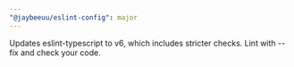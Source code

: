 ```yaml
---
"@jaybeeuu/eslint-config": major
---
```


Updates eslint-typescript to v6, which includes stricter checks. Lint with --fix and check your code.
